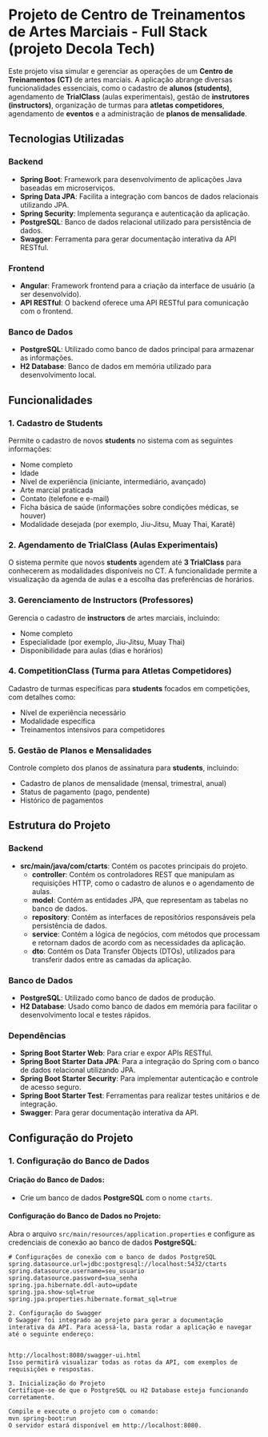 # Projeto de Centro de Treinamentos de Artes Marciais - Full Stack (projeto Decola Tech)

Este projeto visa simular e gerenciar as operações de um **Centro de Treinamentos (CT)** de artes marciais. A aplicação abrange diversas funcionalidades essenciais, como o cadastro de **alunos (students)**, agendamento de **TrialClass** (aulas experimentais), gestão de **instrutores (instructors)**, organização de turmas para **atletas competidores**, agendamento de **eventos** e a administração de **planos de mensalidade**.

## Tecnologias Utilizadas

### Backend
- **Spring Boot**: Framework para desenvolvimento de aplicações Java baseadas em microserviços.
- **Spring Data JPA**: Facilita a integração com bancos de dados relacionais utilizando JPA.
- **Spring Security**: Implementa segurança e autenticação da aplicação.
- **PostgreSQL**: Banco de dados relacional utilizado para persistência de dados.
- **Swagger**: Ferramenta para gerar documentação interativa da API RESTful.

### Frontend
- **Angular**: Framework frontend para a criação da interface de usuário (a ser desenvolvido).
- **API RESTful**: O backend oferece uma API RESTful para comunicação com o frontend.

### Banco de Dados
- **PostgreSQL**: Utilizado como banco de dados principal para armazenar as informações.
- **H2 Database**: Banco de dados em memória utilizado para desenvolvimento local.

## Funcionalidades

### 1. Cadastro de Students
Permite o cadastro de novos **students** no sistema com as seguintes informações:
- Nome completo
- Idade
- Nível de experiência (iniciante, intermediário, avançado)
- Arte marcial praticada
- Contato (telefone e e-mail)
- Ficha básica de saúde (informações sobre condições médicas, se houver)
- Modalidade desejada (por exemplo, Jiu-Jitsu, Muay Thai, Karatê)

### 2. Agendamento de TrialClass (Aulas Experimentais)
O sistema permite que novos **students** agendem até **3 TrialClass** para conhecerem as modalidades disponíveis no CT. A funcionalidade permite a visualização da agenda de aulas e a escolha das preferências de horários.

### 3. Gerenciamento de Instructors (Professores)
Gerencia o cadastro de **instructors** de artes marciais, incluindo:
- Nome completo
- Especialidade (por exemplo, Jiu-Jitsu, Muay Thai)
- Disponibilidade para aulas (dias e horários)

### 4. CompetitionClass (Turma para Atletas Competidores)
Cadastro de turmas específicas para **students** focados em competições, com detalhes como:
- Nível de experiência necessário
- Modalidade específica
- Treinamentos intensivos para competidores

### 5. Gestão de Planos e Mensalidades
Controle completo dos planos de assinatura para **students**, incluindo:
- Cadastro de planos de mensalidade (mensal, trimestral, anual)
- Status de pagamento (pago, pendente)
- Histórico de pagamentos

## Estrutura do Projeto

### Backend

- **src/main/java/com/ctarts**: Contém os pacotes principais do projeto.
  - **controller**: Contém os controladores REST que manipulam as requisições HTTP, como o cadastro de alunos e o agendamento de aulas.
  - **model**: Contém as entidades JPA, que representam as tabelas no banco de dados.
  - **repository**: Contém as interfaces de repositórios responsáveis pela persistência de dados.
  - **service**: Contém a lógica de negócios, com métodos que processam e retornam dados de acordo com as necessidades da aplicação.
  - **dto**: Contém os Data Transfer Objects (DTOs), utilizados para transferir dados entre as camadas da aplicação.

### Banco de Dados
- **PostgreSQL**: Utilizado como banco de dados de produção.
- **H2 Database**: Usado como banco de dados em memória para facilitar o desenvolvimento local e testes rápidos.

### Dependências
- **Spring Boot Starter Web**: Para criar e expor APIs RESTful.
- **Spring Boot Starter Data JPA**: Para a integração do Spring com o banco de dados relacional utilizando JPA.
- **Spring Boot Starter Security**: Para implementar autenticação e controle de acesso seguro.
- **Spring Boot Starter Test**: Ferramentas para realizar testes unitários e de integração.
- **Swagger**: Para gerar documentação interativa da API.

## Configuração do Projeto

### 1. Configuração do Banco de Dados

#### Criação do Banco de Dados:
- Crie um banco de dados **PostgreSQL** com o nome `ctarts`.

#### Configuração do Banco de Dados no Projeto:
Abra o arquivo `src/main/resources/application.properties` e configure as credenciais de conexão ao banco de dados **PostgreSQL**:

```properties
# Configurações de conexão com o banco de dados PostgreSQL
spring.datasource.url=jdbc:postgresql://localhost:5432/ctarts
spring.datasource.username=seu_usuario
spring.datasource.password=sua_senha
spring.jpa.hibernate.ddl-auto=update
spring.jpa.show-sql=true
spring.jpa.properties.hibernate.format_sql=true

2. Configuração do Swagger
O Swagger foi integrado ao projeto para gerar a documentação interativa da API. Para acessá-la, basta rodar a aplicação e navegar até o seguinte endereço:


http://localhost:8080/swagger-ui.html
Isso permitirá visualizar todas as rotas da API, com exemplos de requisições e respostas.

3. Inicialização do Projeto
Certifique-se de que o PostgreSQL ou H2 Database esteja funcionando corretamente.

Compile e execute o projeto com o comando:
mvn spring-boot:run
O servidor estará disponível em http://localhost:8080.
 
